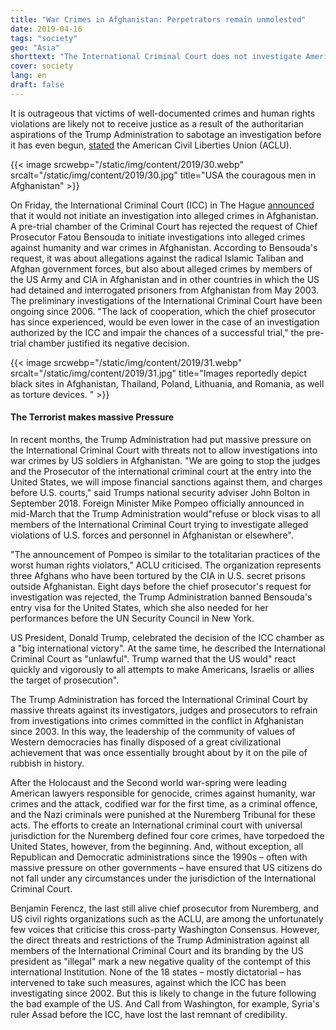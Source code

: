 ```yaml
---
title: "War Crimes in Afghanistan: Perpetrators remain unmolested"
date: 2019-04-16
tags: "society"
geo: "Asia"
shorttext: "The International Criminal Court does not investigate Americans for crimes in Afghanistan. Civil rights activists are dismayed."
cover: society
lang: en
draft: false
---
```


It is outrageous that victims of well-documented crimes and human rights violations are likely not to receive justice as a result of the authoritarian aspirations of the Trump Administration to sabotage an investigation before it has even begun, [stated](https://www.aclu.org/news/aclu-comment-icc-decision-not-investigate-us-war-crimes-afghanistan "DECISION COMES AFTER REPEATED THREATS BY TRUMP ADMINISTRATION AGAINST ICC PERSONNEL") the American Civil Liberties Union (ACLU).

{{< image srcwebp="/static/img/content/2019/30.webp" srcalt="/static/img/content/2019/30.jpg" title="USA the couragous men in Afghanistan" >}}

On Friday, the International Criminal Court (ICC) in The Hague [announced](https://www.icc-cpi.int/Pages/item.aspx?name=pr1448 "ICC judges reject opening of an investigation regarding Afghanistan situation") that it would not initiate an investigation into alleged crimes in Afghanistan. A pre-trial chamber of the Criminal Court has rejected the request of Chief Prosecutor Fatou Bensouda to initiate investigations into alleged crimes against humanity and war crimes in Afghanistan. According to Bensouda's request, it was about allegations against the radical Islamic Taliban and Afghan government forces, but also about alleged crimes by members of the US Army and CIA in Afghanistan and in other countries in which the US had detained and interrogated prisoners from Afghanistan from May 2003. The preliminary investigations of the International Criminal Court have been ongoing since 2006. "The lack of cooperation, which the chief prosecutor has since experienced, would be even lower in the case of an investigation authorized by the ICC and impair the chances of a successful trial," the pre-trial chamber justified its negative decision.

{{< image srcwebp="/static/img/content/2019/31.webp" srcalt="/static/img/content/2019/31.jpg" title="Images reportedly depict black sites in Afghanistan, Thailand, Poland, Lithuania, and Romania, as well as torture devices. " >}}

#### The Terrorist makes massive Pressure

In recent months, the Trump Administration had put massive pressure on the International Criminal Court with threats not to allow investigations into war crimes by US soldiers in Afghanistan. "We are going to stop the judges and the Prosecutor of the international criminal court at the entry into the United States, we will impose financial sanctions against them, and charges before U.S. courts," said Trumps national security adviser John Bolton in September 2018. Foreign Minister Mike Pompeo officially announced in mid-March that the Trump Administration would"refuse or block visas to all members of the International Criminal Court trying to investigate alleged violations of U.S. forces and personnel in Afghanistan or elsewhere".

"The announcement of Pompeo is similar to the totalitarian practices of the worst human rights violators," ACLU criticised. The organization represents three Afghans who have been tortured by the CIA in U.S. secret prisons outside Afghanistan. Eight days before the chief prosecutor's request for investigation was rejected, the Trump Administration banned Bensouda's entry visa for the United States, which she also needed for her performances before the UN Security Council in New York.

US President, Donald Trump, celebrated the decision of the ICC chamber as a "big international victory". At the same time, he described the International Criminal Court as "unlawful". Trump warned that the US would" react quickly and vigorously to all attempts to make Americans, Israelis or allies the target of prosecution".

The Trump Administration has forced the International Criminal Court by massive threats against its investigators, judges and prosecutors to refrain from investigations into crimes committed in the conflict in Afghanistan since 2003. In this way, the leadership of the community of values of Western democracies has finally disposed of a great civilizational achievement that was once essentially brought about by it on the pile of rubbish in history.

After the Holocaust and the Second world war-spring were leading American lawyers responsible for genocide, crimes against humanity, war crimes and the attack, codified war for the first time, as a criminal offence, and the Nazi criminals were punished at the Nuremberg Tribunal for these acts. The efforts to create an International criminal court with universal jurisdiction for the Nuremberg defined four core crimes, have torpedoed the United States, however, from the beginning. And, without exception, all Republican and Democratic administrations since the 1990s – often with massive pressure on other governments – have ensured that US citizens do not fall under any circumstances under the jurisdiction of the International Criminal Court.

Benjamin Ferencz, the last still alive chief prosecutor from Nuremberg, and US civil rights organizations such as the ACLU, are among the unfortunately few voices that criticise this cross-party Washington Consensus. However, the direct threats and restrictions of the Trump Administration against all members of the International Criminal Court and its branding by the US president as "illegal" mark a new negative quality of the contempt of this international Institution. None of the 18 states – mostly dictatorial – has intervened to take such measures, against which the ICC has been investigating since 2002. But this is likely to change in the future following the bad example of the US. And Call from Washington, for example, Syria's ruler Assad before the ICC, have lost the last remnant of credibility.
